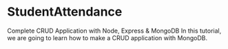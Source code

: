 # StudentAttendance

Complete CRUD Application with Node, Express & MongoDB
In this tutorial, we are going to learn how to make a CRUD application with MongoDB.
